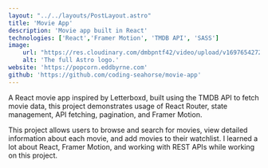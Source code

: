 ```yaml
---
layout: "../../layouts/PostLayout.astro"
title: 'Movie App'
description: 'Movie app built in React'
technologies: ['React','Framer Motion', 'TMDB API', 'SASS']
image:
    url: "https://res.cloudinary.com/dmbpntf42/video/upload/v1697654272/gifs/popcorn_xadvxe.webm"
    alt: 'The full Astro logo.'
website: 'https://popcorn.eddbyrne.com'
github: 'https://github.com/coding-seahorse/movie-app'
---
```


A React movie app inspired by Letterboxd, built using the TMDB API to fetch movie data, this project demonstrates usage of React Router, state management, API fetching, pagination, and Framer Motion.

This project allows users to browse and search for movies, view detailed information about each movie, and add movies to their watchlist. I learned a lot about React, Framer Motion, and working with REST APIs while working on this project.